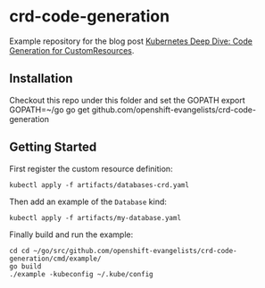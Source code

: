 # crd-code-generation

Example repository for the blog post [Kubernetes Deep Dive: Code Generation for CustomResources](https://blog.openshift.com/kubernetes-deep-dive-code-generation-customresources/).

## Installation

Checkout this repo under this folder and set the GOPATH
export GOPATH=~/go
go get github.com/openshift-evangelists/crd-code-generation

## Getting Started

First register the custom resource definition:

```
kubectl apply -f artifacts/databases-crd.yaml
```

Then add an example of the `Database` kind:

```
kubectl apply -f artifacts/my-database.yaml
```

Finally build and run the example:

```
cd cd ~/go/src/github.com/openshift-evangelists/crd-code-generation/cmd/example/
go build
./example -kubeconfig ~/.kube/config
```
